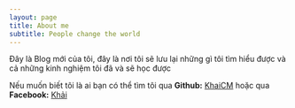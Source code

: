 ```yaml
---
layout: page
title: About me
subtitle: People change the world
---
```


Đây là Blog mới của tôi, đây là nơi tôi sẽ lưu lại những gì tôi tìm hiểu được và cả những kinh nghiệm tôi đã và sẽ học được

Nếu muốn biết tôi là ai bạn có thể tìm tôi qua **Github:** [KhaiCM](https://github.com/KhaiCM) hoặc qua **Facebook:** [Khải](https://www.facebook.com/minh.khai.200997)
